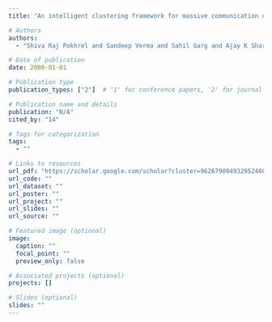 ```yaml
---
title: "An intelligent clustering framework for massive communication of industrial sensors"

# Authors
authors:
  - "Shiva Raj Pokhrel and Sandeep Verma and Sahil Garg and Ajay K Sharma and Jinho Choi"

# Date of publication
date: 2000-01-01

# Publication type
publication_types: ["2"]  # '1' for conference papers, '2' for journal articles, '3' for preprints

# Publication name and details
publication: "N/A"
cited_by: "14"

# Tags for categorization
tags:
  - ""

# Links to resources
url_pdf: "https://scholar.google.com/scholar?cluster=9626790949329524604&hl=en&oi=scholarr"  # Link to the resource
url_code: ""
url_dataset: ""
url_poster: ""
url_project: ""
url_slides: ""
url_source: ""

# Featured image (optional)
image:
  caption: ""
  focal_point: ""
  preview_only: false

# Associated projects (optional)
projects: []

# Slides (optional)
slides: ""
---
```

